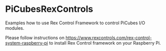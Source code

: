 # PiCubesRexControls
Examples how to use Rex Control Framework to control PiCubes I/O modules.

Please follow instructions on https://www.rexcontrols.com/rex-control-system-raspberry-pi
to install Rex Control framework on your Raspberry Pi.
